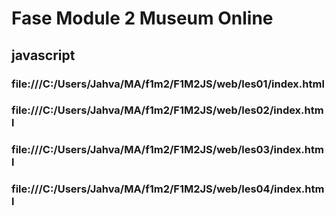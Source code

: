 # Fase Module 2 Museum Online
## javascript

### file:///C:/Users/Jahva/MA/f1m2/F1M2JS/web/les01/index.html
### file:///C:/Users/Jahva/MA/f1m2/F1M2JS/web/les02/index.html
### file:///C:/Users/Jahva/MA/f1m2/F1M2JS/web/les03/index.html
### file:///C:/Users/Jahva/MA/f1m2/F1M2JS/web/les04/index.html